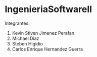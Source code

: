 # IngenieriaSoftwareII
Integrantes:
  1. Kevin Stiven Jimenez Perafan
  2. Michael Diaz
  3. Steben Higidio
  4. Carlos Enrique Hernandez Guerra

